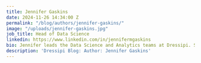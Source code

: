 ```yaml
---
title: Jennifer Gaskins
date: 2024-11-26 14:34:00 Z
permalink: "/blog/authors/jennifer-gaskins/"
image: "/uploads/jennifer-gaskins.jpg"
job_title: Head of Data Science
linkedin: https://www.linkedin.com/in/jennifermgaskins
bio: Jennifer leads the Data Science and Analytics teams at Dressipi. She has a PhD in physics and over 20 years of experience working with data in fundamental research and in industry applications. Her industry work has included data science and AI solutions for e-commerce, travel, social activism, and fashion.
description: 'Dressipi Blog: Author: Jennifer Gaskins'
---
```


